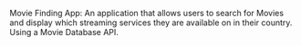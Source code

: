 Movie Finding App:
An application that allows users to search for Movies and display which streaming services they are available on in their country. Using a Movie Database API.